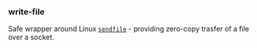 ### write-file

Safe wrapper around Linux [`sendfile`](https://man7.org/linux/man-pages/man2/sendfile.2.html) - providing zero-copy trasfer of a file over a socket.

